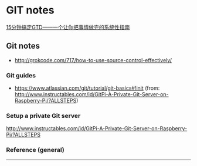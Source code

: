 GIT notes
====
[15分钟搞定GTD——一个让你把事情做完的系统性指南](http://select.yeeyan.org/view/519841/437987)

## Git notes
* http://grokcode.com/717/how-to-use-source-control-effectively/

### Git guides
* https://www.atlassian.com/git/tutorial/git-basics#!init (from: http://www.instructables.com/id/GitPi-A-Private-Git-Server-on-Raspberry-Pi/?ALLSTEPS)


### Setup a private Git server
http://www.instructables.com/id/GitPi-A-Private-Git-Server-on-Raspberry-Pi/?ALLSTEPS


### Reference (general)
----
